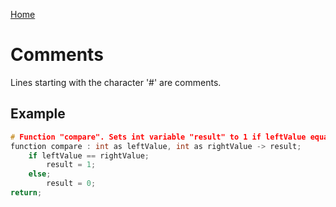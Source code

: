 [Home](https://puckowski.github.io/concert/)

# Comments

Lines starting with the character '#' are comments.

## Example

```cpp
# Function "compare". Sets int variable "result" to 1 if leftValue equals rightValue. Otherwise, sets "result" to 0.
function compare : int as leftValue, int as rightValue -> result;
    if leftValue == rightValue;
        result = 1;
    else;
        result = 0;
return;
```
